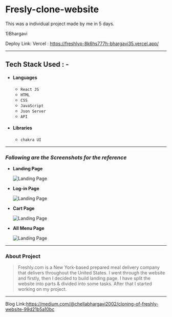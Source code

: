 # Fresly-clone-website

This was a individual project made by me in 5 days.

1)Bhargavi

Deploy Link:
Vercel : https://freshlyp-8k6hs777h-bhargavi35.vercel.app/

---

## Tech Stack Used : -

- #### Languages
  - `React JS`
  - `HTML`
  - `CSS`
  - `JavaScript `
  - `Json Server`
  - `API`
  

- #### Libraries
  - `chakra UI`
  
---


### _Following are the Screenshots for the reference_

- **Landing Page**

  ![Landing Page](https://miro.medium.com/max/786/1*z8sJI3ZDPtRcY9djRxqXQw.jpeg)

- **Log-in Page**

  ![Landing Page](https://miro.medium.com/max/786/1*rY_Pga_LCpym-Y8KoB70IA.jpeg)

- **Cart Page**

  ![Landing Page](https://miro.medium.com/max/786/1*xR43PMhC3Wb761WGa--VCQ.jpeg)


- **All Menu Page**

  ![Landing Page](https://miro.medium.com/max/786/1*XUFKlID5j4ucEvmYSKEKFw.jpeg)

---

### About Project

> Freshly.com is a New York-based prepared meal delivery company that delivers throughout the United States. I went through the website and firstly, then I decided to build landing page. I have split the website into parts & divided into some tasks. After that I started working on my project.

---

Blog Link:https://medium.com/@chellabhargavi2002/cloning-of-freshly-website-99d21b5a10bc
